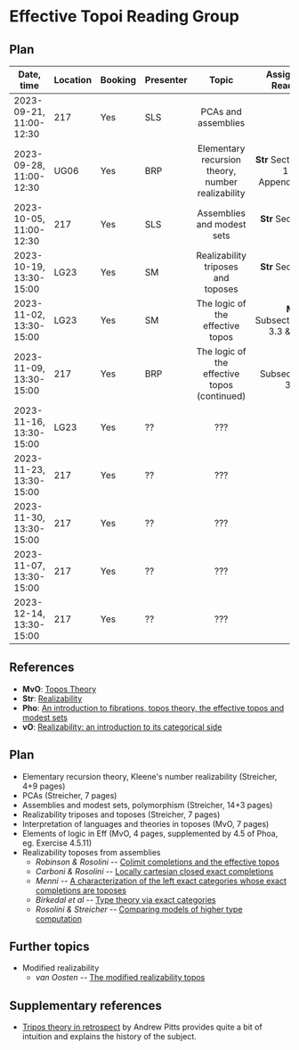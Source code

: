 # Effective Topoi Reading Group

## Plan

| Date, time              | Location | Booking | Presenter |     Topic                                           |  Assigned Reading                  | Meeting summary |
|-------------------------|----------| ------- | --------- |:--------------------------------------------------: |-----------------------------------:|---------------- |
| 2023-09-21, 11:00-12:30 |  217     | Yes     | SLS       | PCAs and assemblies                                 | NA                                 | [Meeting #1][1] |
| 2023-09-28, 11:00-12:30 |  UG06    | Yes     | BRP       | Elementary recursion theory, number realizability   | **Str** Sections 1 & 2, Appendix A | [Meeting #2][2] |
| 2023-10-05, 11:00-12:30 |  217     | Yes     | SLS       | Assemblies and modest sets                          | **Str** Section 4                  |                 |
| 2023-10-19, 13:30-15:00 |  LG23    | Yes     | SM        | Realizability triposes and toposes                  | **Str** Section 5                  |                 |
| 2023-11-02, 13:30-15:00 |  LG23    | Yes     | SM        | The logic of the effective topos                    | **MvO** Subsections 3.3 & 3.4      |                 |
| 2023-11-09, 13:30-15:00 |  217     | Yes     | BRP       | The logic of the effective topos (continued)        | **vO** Subsection 3.1.0            |                 |
| 2023-11-16, 13:30-15:00 |  LG23    | Yes     | ??        | ???                                                 | ???                                |                 |
| 2023-11-23, 13:30-15:00 |  217     | Yes     | ??        | ???                                                 | ???                                |                 |
| 2023-11-30, 13:30-15:00 |  217     | Yes     | ??        | ???                                                 | ???                                |                 |
| 2023-11-07, 13:30-15:00 |  217     | Yes     | ??        | ???                                                 | ???                                |                 |
| 2023-12-14, 13:30-15:00 |  217     | Yes     | ??        | ???                                                 | ???                                |                 |

## References

- **MvO**: [Topos Theory](https://webspace.science.uu.nl/~ooste110/syllabi/toposmoeder.pdf)
- **Str**: [Realizability](https://www2.mathematik.tu-darmstadt.de/~streicher/REAL/REAL.pdf)
- **Pho**: [An introduction to fibrations, topos theory, the effective topos and modest sets](http://www.lfcs.inf.ed.ac.uk/reports/92/ECS-LFCS-92-208/)
- **vO**: [Realizability: an introduction to its categorical side](https://doi.org/10.1017/S1079898600000858)

## Plan

- Elementary recursion theory, Kleene's number realizability (Streicher, 4+9 pages)
- PCAs (Streicher, 7 pages)
- Assemblies and modest sets, polymorphism (Streicher, 14+3 pages)
- Realizability triposes and toposes (Streicher, 7 pages)
- Interpretation of languages and theories in toposes (MvO, 7 pages)
- Elements of logic in Eff (MvO, 4 pages, supplemented by 4.5 of Phoa, eg. Exercise 4.5.11)
- Realizability toposes from assemblies
  - _Robinson & Rosolini_ -- [Colimit completions and the effective
    topos](https://doi.org/10.2307/2274658)
  - _Carboni & Rosolini_ -- [Locally cartesian closed exact
    completions](https://doi.org/10.1016/S0022-4049(99)00192-9)
  - _Menni_ -- [A characterization of the left exact categories whose exact
    completions are toposes](https://doi.org/10.1016/S0022-4049(02)00261-X)
  - _Birkedal et al_ -- [Type theory via exact categories](https://doi.org/10.1109/LICS.1998.705655)
  - _Rosolini & Streicher_ -- [Comparing models of higher type computation](https://doi.org/10.1016/S1571-0661(04)00109-4)

## Further topics

- Modified realizability
  - _van Oosten_ -- [The modified realizability topos](https://doi.org/10.1016/S0022-4049(97)00101-1)


## Supplementary references

- [Tripos theory in retrospect][3] by Andrew Pitts provides quite a bit of
  intuition and explains the history of the subject.

[1]: https://ayberkt.github.io/effective-topoi-meeting-2023-09-21.html
[2]: https://ayberkt.github.io/effective-topoi-meeting-2023-09-28.html
[3]: https://www.cambridge.org/core/journals/mathematical-structures-in-computer-science/article/tripos-theory-in-retrospect/20D7A8EB69CC3B92552CC21068C0F535
